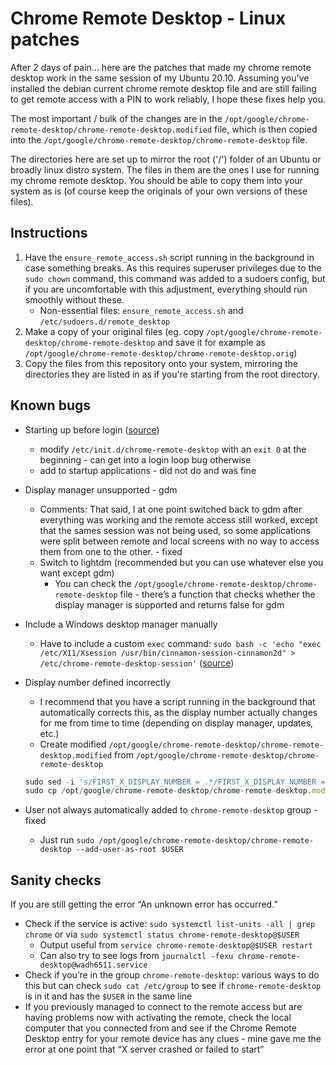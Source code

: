# Chrome Remote Desktop - Linux patches

After 2 days of pain... here are the patches that made my chrome remote desktop work in the same session of my Ubuntu 20.10. Assuming you've installed the debian current chrome remote desktop file and are still failing to get remote access with a PIN to work reliably, I hope these fixes help you. 

The most important / bulk of the changes are in the `/opt/google/chrome-remote-desktop/chrome-remote-desktop.modified` file, which is then copied into the `/opt/google/chrome-remote-desktop/chrome-remote-desktop` file.

The directories here are set up to mirror the root ('/') folder of an Ubuntu or broadly linux distro system. The files in them are the ones I use for running my chrome remote desktop. You should be able to copy them into your system as is (of course keep the originals of your own versions of these files).

## Instructions
1. Have the `ensure_remote_access.sh` script running in the background in case something breaks. As this requires superuser privileges due to the `sudo chown` command, this command was added to a sudoers config, but if you are uncomfortable with this adjustment, everything should run smoothly without these.
	- Non-essential files: `ensure_remote_access.sh` and `/etc/sudoers.d/remote_desktop`
2. Make a copy of your original files (eg. copy `/opt/google/chrome-remote-desktop/chrome-remote-desktop` and save it for example as `/opt/google/chrome-remote-desktop/chrome-remote-desktop.orig`)
2. Copy the files from this repository onto your system, mirroring the directories they are listed in as if you're starting from the root directory.


## Known bugs

- Starting up before login ([source](https://askubuntu.com/questions/1292318/chrome-remote-desktop-remote-access-into-curently-opened-sesion))
    - modify `/etc/init.d/chrome-remote-desktop` with an `exit 0` at the beginning - can get into a login loop bug otherwise
    - add to startup applications - did not do and was fine
- Display manager unsupported - gdm
    - Comments: That said, I at one point switched back to gdm after everything was working and the remote access still worked, except that the sames session was not being used, so some applications were split between remote and local screens with no way to access them from one to the other. - fixed
    - Switch to lightdm (recommended but you can use whatever else you want except gdm)
        - You can check the `/opt/google/chrome-remote-desktop/chrome-remote-desktop` file - there’s a function that checks whether the display manager is supported and returns false for gdm
- Include a Windows desktop manager manually
    - Have to include a custom `exec` command: `sudo bash -c 'echo "exec /etc/X11/Xsession /usr/bin/cinnamon-session-cinnamon2d" > /etc/chrome-remote-desktop-session'` ([source](https://cloud.google.com/architecture/chrome-desktop-remote-on-compute-engine#cinnamon))
- Display number defined incorrectly
    - I recommend that you have a script running in the background that automatically corrects this, as the display number actually changes for me from time to time (depending on display manager, updates, etc.)
    - Create modified `/opt/google/chrome-remote-desktop/chrome-remote-desktop.modified` from `/opt/google/chrome-remote-desktop/chrome-remote-desktop`
    
    ```jsx
    sudo sed -i 's/FIRST_X_DISPLAY_NUMBER = .*/FIRST_X_DISPLAY_NUMBER = '${DISPLAY#*:}'/' /opt/google/chrome-remote-desktop/chrome-remote-desktop.modified
    sudo cp /opt/google/chrome-remote-desktop/chrome-remote-desktop.modified /opt/google/chrome-remote-desktop/chrome-remote-desktop
    ```
    
- User not always automatically added to `chrome-remote-desktop` group - fixed
    - Just run `sudo /opt/google/chrome-remote-desktop/chrome-remote-desktop --add-user-as-root $USER`

## Sanity checks

If you are still getting the error “An unknown error has occurred.”

- Check if the service is active: `sudo systemctl list-units -all | grep chrome` or via `sudo systemctl status chrome-remote-desktop@$USER`
    - Output useful from `service chrome-remote-desktop@$USER restart`
    - Can also try to see logs from `journalctl -fexu chrome-remote-desktop@wadh6511.service`
- Check if you’re in the group `chrome-remote-desktop`: various ways to do this but can check `sudo cat /etc/group` to see if `chrome-remote-desktop` is in it and has the `$USER` in the same line
- If you previously managed to connect to the remote access but are having problems now with activating the remote, check the local computer that you connected from and see if the Chrome Remote Desktop entry for your remote device has any clues - mine gave me the error at one point that “X server crashed or failed to start”
